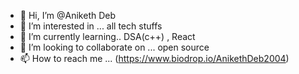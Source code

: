 - 👋 Hi, I’m @Aniketh Deb
-  👀 I’m interested in ... all tech stuffs
- 🌱 I’m currently learning.. DSA(c++) , React
- 💞️ I’m looking to collaborate on ... open source
- 📫 How to reach me ... (https://www.biodrop.io/AnikethDeb2004)

<!---
AnikethDeb2004/AnikethDeb2004 is a ✨ special ✨ repository because its `README.md` (this file) appears on your GitHub profile.
You can click the Preview link to take a look at your changes.
--->
